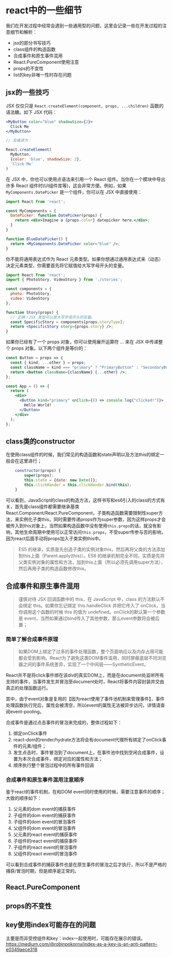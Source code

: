 # react中的一些细节
我们在开发过程中经常会遇到一些通用型的问题，这里会记录一些在开发过程的注意细节和解析：
- jsx的部分书写技巧
- class组件的构造函数
- 合成事件和原生事件混用
- React.PureComponent使用注意
- props的不变性
- list的key非唯一性时存在问题

## jsx的一些技巧
JSX 仅仅只是 `React.createElement(component, props, ...children)` 函数的语法糖。如下 JSX 代码：
````jsx
<MyButton color="blue" shadowSize={2}>
  Click Me
</MyButton>

// 会编译为：

React.createElement(
  MyButton,
  {color: 'blue', shadowSize: 2},
  'Click Me'
)
````

在 JSX 中，你也可以使用点语法来引用一个 React 组件。当你在一个模块中导出许多 React 组件时(UI组件库等)，这会非常方便。例如，如果 `MyComponents.DatePicker` 是一个组件，你可以在 JSX 中直接使用：
````jsx
import React from 'react';

const MyComponents = {
  DatePicker: function DatePicker(props) {
    return <div>Imagine a {props.color} datepicker here.</div>;
  }
}

function BlueDatePicker() {
  return <MyComponents.DatePicker color="blue" />;
}
````
你不能将通用表达式作为 React 元素类型。如果你想通过通用表达式来（动态）决定元素类型，你需要首先将它赋值给大写字母开头的变量。
````jsx
import React from 'react';
import { PhotoStory, VideoStory } from './stories';

const components = {
  photo: PhotoStory,
  video: VideoStory
};

function Story(props) {
  // 正确！JSX 类型可以是大写字母开头的变量。
  const SpecificStory = components[props.storyType];
  return <SpecificStory story={props.story} />;
}
````
如果你已经有了一个 props 对象，你可以使用展开运算符 ... 来在 JSX 中传递整个 props 对象。以下两个组件是等价的：
````jsx
const Button = props => {
  const { kind, ...other } = props;
  const className = kind === "primary" ? "PrimaryButton" : "SecondaryButton";
  return <button className={className} {...other} />;
};

const App = () => {
  return (
    <div>
      <Button kind="primary" onClick={() => console.log("clicked!")}>
        Hello World!
      </Button>
    </div>
  );
};
````
## class类的constructor
在使用class组件的时候，我们常见的构造函数和state声明以及方法this的绑定一般会在这里进行；
````js
    constructor(props) {
        super(props);
        this.state = {date: new Date()};
        this.clickHander = this.clickHander.bind(this);
    }
````
可以看到，JavaScript的class的构造方法，这样书写和es6引入的class的方式有关，首先是class组件都需要继承基类React.Component/React.PureComponent，子类构造函数需要限制性super方法，来实例化子类this，同时需要传递props作为super参数，因为这样props才会被传入到this对象上，当然如果构造函数中没有使用`this.props`的话，就没有影响，其他生命周期中使用可以正常访问`this.props`，不受super传参与否的影响，因为react后面手动将props加入子类实例this中。

>ES5 的继承，实质是先创造子类的实例对象this，然后再将父类的方法添加到this上面（Parent.apply(this)）。ES6 的继承机制完全不同，实质是先将父类实例对象的属性和方法，加到this上面（所以必须先调用super方法），然后再用子类的构造函数修改this。


## 合成事件和原生事件混用
>谨慎对待 JSX 回调函数中的 this，在 JavaScript 中，class 的方法默认不会绑定 this。如果你忘记绑定 this.handleClick 并把它传入了 onClick，当你调用这个函数的时候 this 的值为 undefined。onClick的默认第一个参数是 event，当然如果通过bind传入了其他参数，那么event参数将会被后置；

### 简单了解合成事件原理
>如果DOM上绑定了过多的事件处理函数，整个页面响应以及内存占用可能都会受到影响。React为了避免这类DOM事件滥用，同时屏蔽底层不同浏览器之间的事件系统差异，实现了一个中间层——SyntheticEvent。

React并不是将click事件绑在该div的真实DOM上，而是在document处监听所有支持的事件，当事件发生并冒泡至document处时，React将事件内容封装并交由真正的处理函数运行。

其中，由于event对象是复用的【因为react使用了事件池机制来管理事件】，事件处理函数执行完后，属性会被清空，所以event的属性无法被异步访问，详情请查阅event-pooling。

合成事件是通过点击事件的冒泡来完成的，整体过程如下：
1. 绑定onClick事件
2. react-dom的render/hydrate方法将会有document代理所有绑定了onClick事件的元素/组件；
3. 发生点击时，事件冒泡到了document上，在事件池中找到空闲合成事件，设置为本次合成事件，绑定对应的属性和方法；
4. 顺序执行整个冒泡过程中的所有事件回调

### 合成事件和原生事件混用注意顺序
鉴于react的事件机制，在和DOM event同时使用的时候，需要注意事件的顺序；大致的顺序如下：
1. 父元素的dom event的捕获事件
2. 子组件的dom event的捕获事件
3. 子组件的dom event的冒泡事件
4. 父组件的dom event的冒泡事件
5. 父元素的react event的捕获事件
6. 子组件的react event的捕获事件
7. 子组件的react event的冒泡事件
8. 父组件的react event的冒泡事件

可以看到合成事件的捕获事件也是在原生事件的冒泡之后才执行，所以不是严格的捕获/冒泡时期，但是顺序是正常的。

## React.PureComponent


## props的不变性


## key使用index可能存在的问题
主要是而非受控组件和key：index一起使用时，可能存在展示的错误。
https://medium.com/@robinpokorny/index-as-a-key-is-an-anti-pattern-e0349aece318




